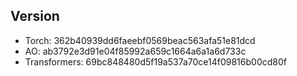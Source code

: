 ## Version
* Torch: 362b40939dd6faeebf0569beac563afa51e81dcd
* AO: ab3792e3d91e04f85992a659c1664a6a1a6d733c
* Transformers: 69bc848480d5f19a537a70ce14f09816b00cd80f
